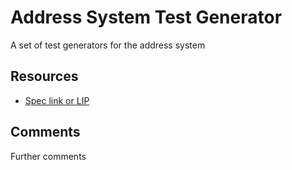# Address System Test Generator

A set of test generators for the address system

## Resources

- [Spec link or LIP]()

## Comments

Further comments
